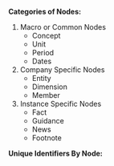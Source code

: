 
**Categories of Nodes:**
1. Macro or Common Nodes
    - Concept
    - Unit
    - Period
    - Dates
2. Company Specific Nodes
    - Entity
    - Dimension
    - Member
3. Instance Specific Nodes
    - Fact
    - Guidance
    - News
    - Footnote

**Unique Identifiers By Node:**






    